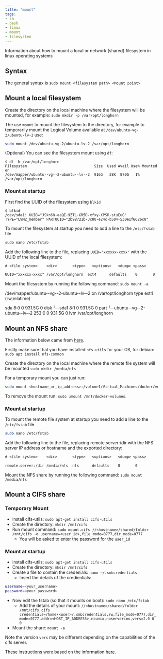 ```yaml
---
title: "mount"
tags:
- sh
- bash
- linux
- mount
- filesystem
---
```


Information about how to mount a local or network (shared) filesystem in linux operating systems
<!--more-->

## Syntax

The general syntax is `sudo mount <filesystem path> <Mount point>`

## Mount a local filesystem

Create the directory on the local machine where the filesystem will be mounted, for example:
`sudo mkdir -p /var/opt/longhorn`

The use `mount` to mount the filesystem to the directory, for example to temporarily mount the Logical Volume available 
at `/dev/ubuntu-vg-2/ubuntu-lv-2` use:
```sh
sudo mount /dev/ubuntu-vg-2/ubuntu-lv-2 /var/opt/longhorn
```

(Optional) You can see the filesystem mount using `df`:
```shell
$ df -h /var/opt/longhorn
Filesystem                               Size  Used Avail Use% Mounted on
/dev/mapper/ubuntu--vg--2-ubuntu--lv--2  916G   28K  870G   1% /var/opt/longhorn
```

### Mount at startup

First find the UUID of the filesystem using `blkid`
```shell
$ blkid
/dev/sda1: UUID="JSkn68-aaQE-9ZTL-GR5D-xfxy-XPSR-stuEuG" TYPE="LVM2_member" PARTUUID="2b98721b-3c00-e24c-b504-530e1f6626c8"
```

To mount the filesystem at startup you need to add a line to the `/etc/fstab` file
``` sh
sudo nano /etc/fstab
```
Add the following line to the file, replacing `UUID="xxxxxx-xxxx"` with the UUID of the local filesystem:
``` txt
# <file system>    <dir>       <type>   <options>   <dump> <pass>

UUID="xxxxxx-xxxx" /var/opt/longhorn  ext4      defaults    0       0
```
Mount the filesystem by running the following command: `sudo mount -a`


/dev/mapper/ubuntu--vg--2-ubuntu--lv--2 on /var/opt/longhorn type ext4 (rw,relatime)

sda    8:0    0 931.5G  0 disk
└─sda1
8:1    0 931.5G  0 part
└─ubuntu--vg--2-ubuntu--lv--2
253:0    0 931.5G  0 lvm  /var/opt/longhorn


## Mount an NFS share

The information below came from [here](https://linuxize.com/post/how-to-mount-and-unmount-file-systems-in-linux/#mounting-nfs).

Firstly make sure that you have installed `nfs-utils` for your OS, for debian:
`sudo apt install nfs-common`

Create the directory on the local machine where the remote file system will be mounted
`sudo mkdir /media/nfs`

For a temporary mount you can just run:
```sh
sudo mount <hostname_or_ip_address>:/volume1/Virtual_Machines/docker/volumes /mnt/docker-volumes
```

To remove the mount run: `sudo umount /mnt/docker-volumes`.

### Mount at startup

To mount the remote file system at startup you need to add a line to the `/etc/fstab` file
``` sh
sudo nano /etc/fstab
```
Add the following line to the file, replacing remote.server:/dir with the NFS server IP address or hostname and the exported directory:
``` txt
# <file system>    <dir>       <type>   <options>   <dump> <pass>

remote.server:/dir /media/nfs  nfs      defaults    0       0
```
Mount the NFS share by running the following command: `sudo mount /media/nfs`


## Mount a CIFS share

### Temporary Mount

* Install cifs-utils: `sudo apt-get install cifs-utils`
* Create the directory: `mkdir /mnt/cifs`
* Run mount command: `sudo mount.cifs //<hostname>/shared/folder /mnt/cifs -o username=<user_id>,file_mode=0777,dir_mode=0777`
  * You will be asked to enter the password for the `user_id`

### Mount at startup

* Install cifs-utils: `sudo apt-get install cifs-utils`
* Create the directory: `mkdir /mnt/cifs`
* Create a file to contain the credenials: `nano ~/.smbcredentials`
    * Insert the details of the credientials:
``` sh
username=<your_username>
password=<your_password>
```
* Now edit the fstab (so that it mounts on boot): `sudo nano /etc/fstab`
    * Add the details of your mount: `//<hostname>/shared/folder /mnt/cifs cifs credentials=/home/<user>/.smbcredentials,rw,file_mode=0777,dir_mode=0777,addr=<HOST_IP_ADDRESS>,nounix,noserverino,vers=2.0 0 0`
* Mount the share: `mount -a`

Note the version `vers` may be different depending on the capabilities of the cifs server.

These instructions were based on the information [here](https://marzorati.co/how-to-mount-cifs-share-permanently-on-ubuntu/).